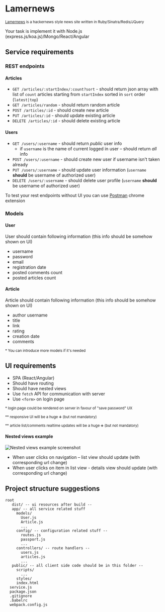 # Lamernews
<small>[Lamernews](https://github.com/antirez/lamernews) is a hackernews style news site written in Ruby/Sinatra/Redis/JQuery</small>

Your task is implement it with Node.js (express.js/koa.js)/Mongo/React/Angular

## Service requirements
### REST endpoints
#### Articles
- `GET /articles/:startIndex/:count?sort` - should return json array with list of `count` articles starting from `startIndex` sorted in `sort` order (`latest|top`)
- `GET /articles/random` - should return random article
- `POST /articles/:id` - should create new article
- `PUT /articles/:id` - should update existing article
- `DELETE /articles/:id` - should delete existing article

#### Users
- `GET /users/:username` - should return _public_ user info
  * if `username` is the name of current logged in user – should return _all_ info 
- `POST /users/:username` - should create new user if username isn't taken already
- `PUT /users/:username` - should update user information (`username` __should__ be username of authorized user)
- `DELETE /users/:username` - should delete user profile (`username` __should__ be username of authorized user)

To test your rest endpoints without UI you can use [Postman](https://chrome.google.com/webstore/detail/postman/fhbjgbiflinjbdggehcddcbncdddomop?hl=en) chrome extension

### Models
#### User
User should contain following information (this info should be somehow shown on UI)
- username
- password
- email
- registration date
- posted comments count
- posted articles count

#### Article
Article should contain following information (this info should be somehow shown on UI)
- author username
- title
- link
- rating
- creation date
- comments

<small>* You can introduce more models if it's needed</small>

## UI requirements
- SPA (React/Angular)
- Should have routing
- Should have nested views
- Use `fetch` API for communication with server
- Use `<form>` on login page

<small>* login page could be rendered on server in favour of "save password" UX</small>

<small>** responsive UI will be a huge :heavy_plus_sign: (but not mandatory)</small>

<small>** article list/comments realtime updates will be a huge :heavy_plus_sign: (but not mandatory)</small>

#### Nested views example
![Nested views example screenshot](http://i.imgur.com/EFSVvTU.png)

* When user clicks on navigation – list view should update (with corresponding url change)
* When user clicks on item in list view - details view should update (with corresponding url change)

## Project structure suggestions
```
root
   dist/ -- ui resources after build --
   app/ -- all service related stuff
     models/
       User.js
       Article.js
       ...
     config/ -- configuration related stuff --
       routes.js
       passport.js
       ...
     controllers/ -- route handlers --
       users.js
       articles.js
       ...
   public/ -- all client side code should be in this folder --
     scripts/
       ...
     styles/
     index.html
  service.js
  package.json
  .gitignore
  .babelrc
  webpack.config.js
```
